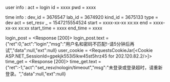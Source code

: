 user info : 
act = login
id = xxxx
pwd = xxxx

time info : 
dev_id = 3676547
lab_id = 3674920
kind_id = 3675133
type = dev
act = set_resv
_ = 1547215554524
start = xxxx-xx-xx xx:xx
end = xxxx-xx-xx xx:xx
start_time = xxxx
end_time = xxxx

login_post = <Response [200]>
login_post.text = {"ret":0,"act":"login","msg":"用户名和密码不匹配!-请5分钟后再试","data":null,"ext":null}
user_cookie = <RequestsCookieJar[<Cookie ASP.NET_SessionId=gpekjk553i5lkw45st5hrz45 for 202.120.82.2/>]>
time_get = <Response [200]>
time_get.text = {"ret":-1,"act":"set_resv/nologin/timeout","msg":"未登录或登录超时，请重新登录。","data":null,"ext":null}
